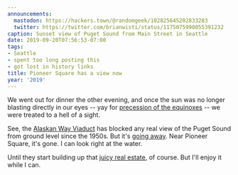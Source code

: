 ```yaml
---
announcements:
  mastodon: https://hackers.town/@randomgeek/102825645202833283
  twitter: https://twitter.com/brianwisti/status/1175075990055391232
caption: Sunset view of Puget Sound from Main Street in Seattle
date: 2019-09-20T07:56:53-07:00
tags:
- Seattle
- spent too long posting this
- got lost in history links
title: Pioneer Square has a view now
year: '2019'
---
```


We went out for dinner the other evening, and once the sun was no longer blasting directly in our eyes -- yay
for [precession of the equinoxes][] -- we were treated to a hell of a sight.

[precession of the equinoxes]: https://www.britannica.com/science/precession-of-the-equinoxes

See, the [Alaskan Way Viaduct][] has blocked any real view of the Puget Sound from ground level since the 1950s.
But it's [going away][]. Near Pioneer Square, it's gone. I can look right at the water.

[Alaskan Way Viaduct]: https://www.seattlepi.com/local/transportation/article/Photos-65-years-of-the-Alaskan-Way-Viaduct-13284852.php
[going away]: https://www.wsdot.wa.gov/Projects/Viaduct/

Until they start building up that [juicy real estate][], of course. But I'll enjoy it while I can.

[juicy real estate]: https://www.realchangenews.org/2019/03/13/goodbye-viaduct-hello-prime-real-estate
